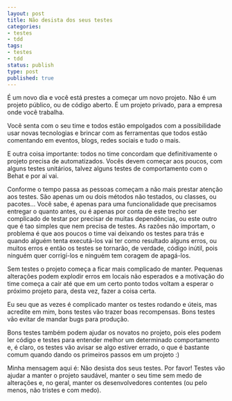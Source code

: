 ```yaml
---
layout: post
title: Não desista dos seus testes
categories:
- testes
- tdd
tags:
- testes
- tdd
status: publish
type: post
published: true
---
```


É um novo dia e você está prestes a começar um novo projeto. Não é um projeto público, ou de código aberto. É um projeto privado, para a empresa onde você trabalha.

Você senta com o seu time e todos estão empolgados com a possibilidade usar novas tecnologias e brincar com as ferramentas que todos estão comentando em eventos, blogs, redes sociais e tudo o mais.

E outra coisa importante: todos no time concordam que definitivamente o projeto precisa de automatizados. Vocês devem começar aos poucos, com alguns testes unitários, talvez alguns testes de comportamento com o Behat e por aí vai.

Conforme o tempo passa as pessoas começam a não mais prestar atenção aos testes. São apenas um ou dois métodos não testados, ou classes, ou pacotes... Você sabe, é apenas para uma funcionalidade que precisamos entregar o quanto antes, ou é apenas por conta de este trecho ser complicado de testar por precisar de muitas dependências, ou este outro que é tao simples que nem precisa de testes. As razões não importam, o problema é que aos poucos o time vai deixando os testes para trás e quando alguém tenta executá-los vai ter como resultado alguns erros, ou muitos erros e então os testes se tornarão, de verdade, código inútil, pois ninguém quer corrigí-los e ninguém tem coragem de apagá-los.

Sem testes o projeto começa a ficar mais complicado de manter. Pequenas alterações podem explodir erros em locais não esperados e a motivação do time começa a cair até que em um certo ponto todos voltam a esperar o próximo projeto para, desta vez, fazer a coisa certa.

Eu seu que as vezes é complicado manter os testes rodando e úteis, mas acredite em mim, bons testes vão trazer boas recompensas. Bons testes vão evitar de mandar bugs para produção.

Bons testes também podem ajudar os novatos no projeto, pois eles podem ler código e testes para entender melhor um determinado comportamento e, é claro, os testes vão avisar se algo estiver errado, o que é bastante comum quando dando os primeiros passos em um projeto :)

Minha mensagem aqui é: Não desista dos seus testes. Por favor! Testes vão ajudar a manter o projeto saudável, manter o seu time sem medo de alterações e, no geral, manter os desenvolvedores contentes (ou pelo menos, não tristes e com medo).
